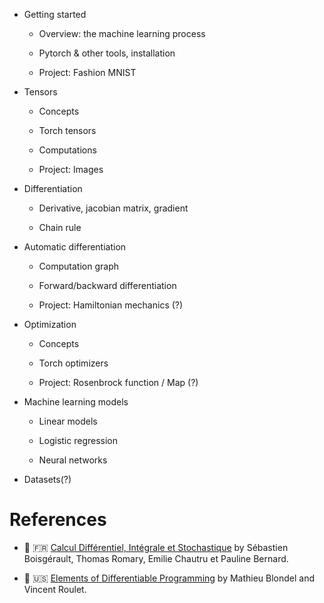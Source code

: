 
  - Getting started 

    - Overview: the machine learning process

    - Pytorch & other tools, installation

    - Project: Fashion MNIST

  - Tensors

    - Concepts

    - Torch tensors

    - Computations

    - Project: Images

  - Differentiation

    - Derivative, jacobian matrix, gradient

    - Chain rule

  - Automatic differentiation

    - Computation graph

    - Forward/backward differentiation

    - Project: Hamiltonian mechanics (?)

  - Optimization

    - Concepts

    - Torch optimizers

    - Project: Rosenbrock function / Map (?)

  - Machine learning models

    - Linear models

    - Logistic regression

    - Neural networks

  - Datasets(?)


References
================================================================================

  - 📖 🇫🇷 [Calcul Différentiel, Intégrale et Stochastique](https://github.com/boisgera/CDIS?tab=readme-ov-file#books-documents) by Sébastien Boisgérault, Thomas Romary, Emilie Chautru et Pauline Bernard.

  - 📖 🇺🇸 [Elements of Differentiable Programming](https://arxiv.org/pdf/2403.14606)
    by Mathieu Blondel and Vincent Roulet.


